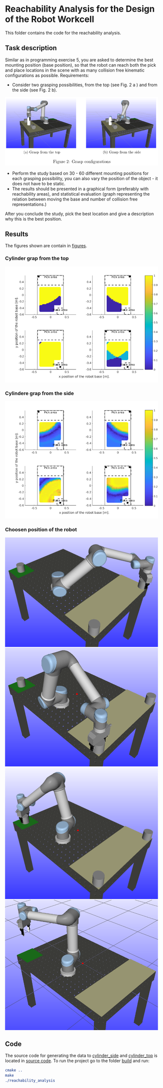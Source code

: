 # Reachability Analysis for the Design of the Robot Workcell

This folder contains the code for the reachability analysis.

## Task description

Similar as in programming exercise 5, you are asked to determine the best mounting position (base position), so that the robot can reach both the pick and place locations in the scene with as many collision free kinematic configurations as possible. Requirements:

- Consider two grasping possibilities, from the top (see Fig. 2 a ) and from the side (see Fig. 2 b).

![grasp_configurations](grasp_configurations.png)

- Perform the study based on 30 - 60 different mounting positions for each grasping possibility, you can also vary the position of the object - it does not have to be static.
- The results should be presented in a graphical form (preferably with reachability areas), and statistical evaluation (graph representing the relation between moving the base and number of collision free representations.)

After you conclude the study, pick the best location and give a description why this is the best position.

## Results

The figures shown are contain in [figures](figures).

### Cylinder grap from the top

![scatter_cylinder_top](figures/scatter_cylinder_top.png)

### Cylindere grap from the side

![scatter_cylinder_side](figures/scatter_cylinder_side.png)

### Choosen position of the robot

![final_robot_position1](figures/final_robot_position1.png)
![final_robot_position3](figures/final_robot_position2.png)
![final_robot_position3](figures/final_robot_position3.png)
![home_position](figures/home_position.png)

## Code

The source code for generating the data to [cylinder_side](cylinder_side) and [cylinder_top](cylinder_top) is located in [source code](src/main.cpp). To run the project go to the folder [build](src/build) and run:

```cmake
cmake ..
make
./reachability_analysis
```

